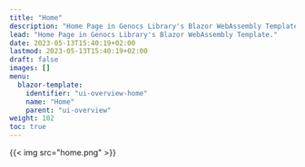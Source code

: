```yaml
---
title: "Home"
description: "Home Page in Genocs Library's Blazor WebAssembly Template."
lead: "Home Page in Genocs Library's Blazor WebAssembly Template."
date: 2023-05-13T15:40:19+02:00
lastmod: 2023-05-13T15:40:19+02:00
draft: false
images: []
menu:
  blazor-template:
    identifier: "ui-overview-home"
    name: "Home"
    parent: "ui-overview"
weight: 102
toc: true
---
```



{{< img src="home.png" >}}
